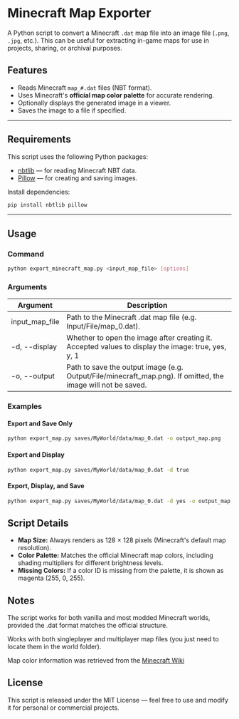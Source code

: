 # Minecraft Map Exporter

A Python script to convert a Minecraft `.dat` map file into an image file (`.png`, `.jpg`, etc.). This can be useful for extracting in-game maps for use in projects, sharing, or archival purposes.

## Features
- Reads Minecraft `map_#.dat` files (NBT format).
- Uses Minecraft's **official map color palette** for accurate rendering.
- Optionally displays the generated image in a viewer.
- Saves the image to a file if specified.

---

## Requirements

This script uses the following Python packages:
- [nbtlib](https://pypi.org/project/nbtlib/) — for reading Minecraft NBT data.
- [Pillow](https://pypi.org/project/Pillow/) — for creating and saving images.

Install dependencies:
```bash
pip install nbtlib pillow
```

---

## Usage

### Command
```bash
python export_minecraft_map.py <input_map_file> [options]
```

### Arguments
| Argument | Description |
|----------|----------|
| input_map_file | Path to the Minecraft .dat map file (e.g. Input/File/map_0.dat). |
| -d, --display | Whether to open the image after creating it. Accepted values to display the image: true, yes, y, 1 |
| -o, --output | Path to save the output image (e.g. Output/File/minecraft_map.png). If omitted, the image will not be saved. |

### Examples

#### Export and Save Only
```bash
python export_map.py saves/MyWorld/data/map_0.dat -o output_map.png
```

#### Export and Display
```bash
python export_map.py saves/MyWorld/data/map_0.dat -d true
```

#### Export, Display, and Save
```bash
python export_map.py saves/MyWorld/data/map_0.dat -d yes -o output_map.png
```

## Script Details
 - **Map Size:** Always renders as 128 × 128 pixels (Minecraft's default map resolution).
 - **Color Palette:** Matches the official Minecraft map colors, including shading multipliers for different brightness levels.
 - **Missing Colors:** If a color ID is missing from the palette, it is shown as magenta (255, 0, 255).

## Notes
The script works for both vanilla and most modded Minecraft worlds, provided the .dat format matches the official structure.

Works with both singleplayer and multiplayer map files (you just need to locate them in the world folder).

Map color information was retrieved from the [Minecraft Wiki](https://minecraft.wiki/w/Map_item_format#Color_table)

## License
This script is released under the MIT License — feel free to use and modify it for personal or commercial projects.

